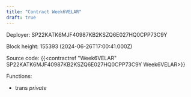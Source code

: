 ```yaml
---
title: "Contract Week6VELAR"
draft: true
---
```

Deployer: SP22KATK6MJF40987KB2KSZQ6E027HQ0CPP73C9Y


 



Block height: 155393 (2024-06-26T17:00:41.000Z)

Source code: {{<contractref "Week6VELAR" SP22KATK6MJF40987KB2KSZQ6E027HQ0CPP73C9Y Week6VELAR>}}

Functions:

* trans _private_
